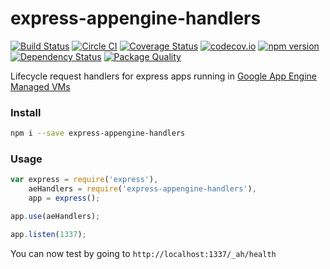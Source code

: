 # express-appengine-handlers

[![Build Status](https://travis-ci.org/home-buddy/express-appengine-handlers.svg?branch=master)](https://travis-ci.org/home-buddy/express-appengine-handlers)
[![Circle CI](https://circleci.com/gh/home-buddy/express-appengine-handlers.svg?style=shield)](https://circleci.com/gh/home-buddy/express-appengine-handlers)
[![Coverage Status](https://coveralls.io/repos/home-buddy/express-appengine-handlers/badge.svg?branch=master&service=github)](https://coveralls.io/github/home-buddy/express-appengine-handlers?branch=master)
[![codecov.io](http://codecov.io/github/home-buddy/express-appengine-handlers/coverage.svg?branch=master)](http://codecov.io/github/home-buddy/express-appengine-handlers?branch=master)
[![npm version](https://badge.fury.io/js/express-appengine-handlers.svg)](http://badge.fury.io/js/express-appengine-handlers)
[![Dependency Status](https://www.versioneye.com/user/projects/55edfc44211c6b0014001acb/badge.svg?style=flat)](https://www.versioneye.com/user/projects/55edfc44211c6b0014001acb)
[![Package Quality](http://npm.packagequality.com/shield/express-appengine-handlers.svg)](http://packagequality.com/#?package=express-appengine-handlers)

Lifecycle request handlers for express apps running in [Google App Engine Managed VMs](https://cloud.google.com/appengine/docs/managed-vms/)

### Install

```bash
npm i --save express-appengine-handlers
```

### Usage

```js
var express = require('express'),
    aeHandlers = require('express-appengine-handlers'),
    app = express();

app.use(aeHandlers);

app.listen(1337);
```

You can now test by going to `http://localhost:1337/_ah/health`
